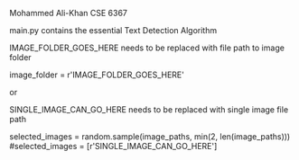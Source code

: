 Mohammed Ali-Khan
CSE 6367

main.py contains the essential Text Detection Algorithm

IMAGE_FOLDER_GOES_HERE needs to be replaced with file path to image folder

image_folder = r'IMAGE_FOLDER_GOES_HERE'

or 

SINGLE_IMAGE_CAN_GO_HERE needs to be replaced with single image file path

selected_images = random.sample(image_paths, min(2, len(image_paths)))
#selected_images = [r'SINGLE_IMAGE_CAN_GO_HERE']

